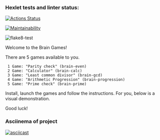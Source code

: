 ### Hexlet tests and linter status:
[![Actions Status](https://github.com/Bazap455/python-project-lvl1/workflows/hexlet-check/badge.svg)](https://github.com/Bazap455/python-project-lvl1/actions)

[![Maintainability](https://api.codeclimate.com/v1/badges/1a426ec9438e86ad1074/maintainability)](https://codeclimate.com/github/Bazap455/python-project-lvl1/maintainability)

![flake8-test](https://github.com/Bazap455/python-project-lvl1/actions/workflows/flake8.yml/badge.svg)


Welcome to the Brain Games!

There are 5 games available to you.

     1 Game: "Parity check" (brain-even)
     2 Game: "Calculator" (brain-calc)
     3 Game: "Least common divisor" (brain-gcd)
     4 Game: "Arithmetic Progression" (brain-progression)
     5 Game: "Prime check" (brain-prime) 

Install, launch the games and follow the instructions.
For you, below is a visual demonstration.

Good luck!


### Asciinema of project
[![asciicast](https://asciinema.org/a/mCnYpMfrGwD7m1rIjeH1haJAZ.svg)](https://asciinema.org/a/mCnYpMfrGwD7m1rIjeH1haJAZ)